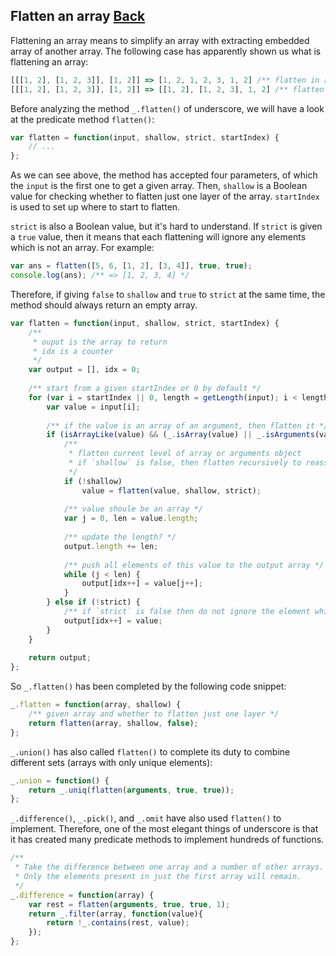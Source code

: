## Flatten an array [Back](./../underscore.md)

Flattening an array means to simplify an array with extracting embedded array of another array. The following case has apparently shown us what is flattening an array:

```js
[[[1, 2], [1, 2, 3]], [1, 2]] => [1, 2, 1, 2, 3, 1, 2] /** flatten in a deep way */
[[[1, 2], [1, 2, 3]], [1, 2]] => [[1, 2], [1, 2, 3], 1, 2] /** flatten only one layer */
```

Before analyzing the method `_.flatten()` of underscore, we will have a look at the predicate method `flatten()`:

```js
var flatten = function(input, shallow, strict, startIndex) {
    // ...
};
```

As we can see above, the method has accepted four parameters, of which the `input` is the first one to get a given array. Then, `shallow` is a Boolean value for checking whether to flatten just one layer of the array. `startIndex` is used to set up where to start to flatten.

`strict` is also a Boolean value, but it's hard to understand. If `strict` is given a `true` value, then it means that each flattening will ignore any elements which is not an array. For example:

```js
var ans = flatten([5, 6, [1, 2], [3, 4]], true, true);
console.log(ans); /** => [1, 2, 3, 4] */
```

Therefore, if giving `false` to `shallow` and `true` to `strict` at the same time, the method should always return an empty array.

```js
var flatten = function(input, shallow, strict, startIndex) {
    /**
     * ouput is the array to return
     * idx is a counter
     */
    var output = [], idx = 0;
    
    /** start from a given startIndex or 0 by default */
    for (var i = startIndex || 0, length = getLength(input); i < length; i++) {
        var value = input[i];
        
        /** if the value is an array of an argument, then flatten it */
        if (isArrayLike(value) && (_.isArray(value) || _.isArguments(value))) {
            /**
             * flatten current level of array or arguments object
             * if `shallow` is false, then flatten recursively to reassign the value
             */
            if (!shallow) 
                value = flatten(value, shallow, strict);
            
            /** value shoule be an array */
            var j = 0, len = value.length;
            
            /** update the length? */
            output.length += len;
            
            /** push all elements of this value to the output array */
            while (j < len) {
                output[idx++] = value[j++];
            }
        } else if (!strict) { 
            /** if `strict` is false then do not ignore the element which is not an array */
            output[idx++] = value;
        }
    }
    
    return output;
};
```

So `_.flatten()` has been completed by the following code snippet:

```js
_.flatten = function(array, shallow) {
    /** given array and whether to flatten just one layer */
    return flatten(array, shallow, false);
};
```

`_.union()` has also called `flatten()` to complete its duty to combine different sets (arrays with only unique elements):

```js
_.union = function() {
    return _.uniq(flatten(arguments, true, true));
};
```

`_.difference()`, `_.pick()`, and `_.omit` have also used `flatten()` to implement. Therefore, one of the most elegant things of underscore is that it has created many predicate methods to implement hundreds of functions.

```js
/**
 * Take the difference between one array and a number of other arrays.
 * Only the elements present in just the first array will remain.
 */
_.difference = function(array) {
    var rest = flatten(arguments, true, true, 1);
    return _.filter(array, function(value){
        return !_.contains(rest, value);
    });
};
```

